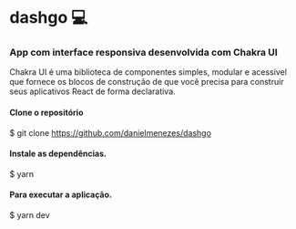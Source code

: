 # dashgo 	:computer:
### App com interface responsiva desenvolvida com Chakra UI

 Chakra UI é uma biblioteca de componentes simples, modular e acessível que fornece os blocos de construção de que você precisa para construir seus aplicativos React 
 de forma declarativa.

  #### Clone o repositório <br>
  $ git clone https://github.com/danielmenezes/dashgo
  
  #### Instale as dependências. <br>
  $ yarn 

  #### Para executar a aplicação. <br>
  $ yarn dev

